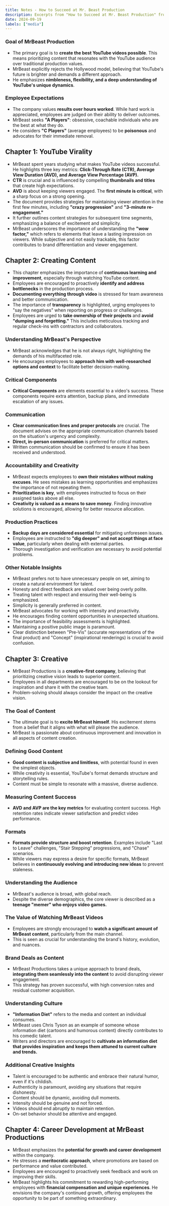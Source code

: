 ```yaml
---
title: Notes - How to Succeed at Mr. Beast Production
description: Excerpts from "How to Succeed at Mr. Beast Production" from Mr. Beast
date: 2024-09-19
labels: ["media"]
---
```

### **Goal of MrBeast Production**

*   The primary goal is to **create the best YouTube videos possible**. This means prioritizing content that resonates with the YouTube audience over traditional production values.
*   MrBeast explicitly rejects the Hollywood model, believing that YouTube's future is brighter and demands a different approach. 
*   He emphasizes **nimbleness, flexibility, and a deep understanding of YouTube's unique dynamics**.

### **Employee Expectations**

*   The company values **results over hours worked**. While hard work is appreciated, employees are judged on their ability to deliver outcomes.
*   MrBeast seeks **"A Players"**: obsessive, coachable individuals who are the best at what they do. 
*   He considers **"C Players"** (average employees) to be **poisonous** and advocates for their immediate removal.

## **Chapter 1: YouTube Virality**

*   MrBeast spent years studying what makes YouTube videos successful. He highlights three key metrics: **Click-Through Rate (CTR), Average View Duration (AVD), and Average View Percentage (AVP).**
*   **CTR** is crucial and is influenced by compelling **thumbnails and titles** that create high expectations.
*   **AVD** is about keeping viewers engaged. The **first minute is critical**, with a sharp focus on a strong opening.
*   The document provides strategies for maintaining viewer attention in the first few minutes, including **"crazy progression"** and **"3-minute re-engagement."**
*   It further outlines content strategies for subsequent time segments, emphasizing a balance of excitement and simplicity.
*   MrBeast underscores the importance of understanding the **"wow factor,"** which refers to elements that leave a lasting impression on viewers. While subjective and not easily trackable, this factor contributes to brand differentiation and viewer engagement. 

## **Chapter 2: Creating Content**

*   This chapter emphasizes the importance of **continuous learning and improvement**, especially through watching YouTube content.
*   Employees are encouraged to proactively **identify and address bottlenecks** in the production process.
*   **Documenting everything through video** is stressed for team awareness and better communication. 
*   The importance of **transparency** is highlighted, urging employees to "say the negatives" when reporting on progress or challenges.
*   Employees are urged to **take ownership of their projects** and **avoid "dumping and forgetting."**  This includes meticulous tracking and regular check-ins with contractors and collaborators.

### **Understanding MrBeast's Perspective**

*   MrBeast acknowledges that he is not always right, highlighting the demands of his multifaceted role.
*   He encourages employees to **approach him with well-researched options and context** to facilitate better decision-making.

### **Critical Components**

*   **Critical Components** are elements essential to a video's success. These components require extra attention, backup plans, and immediate escalation of any issues.

### **Communication**

*   **Clear communication lines and proper protocols** are crucial. The document advises on the appropriate communication channels based on the situation's urgency and complexity. 
*   **Direct, in-person communication** is preferred for critical matters. 
*   Written communication should be confirmed to ensure it has been received and understood.

### **Accountability and Creativity**

*   MrBeast expects employees to **own their mistakes without making excuses**. He sees mistakes as learning opportunities and emphasizes the importance of not repeating them.
*   **Prioritization is key**, with employees instructed to focus on their assigned tasks above all else.
*   **Creativity is valued as a means to save money**. Finding innovative solutions is encouraged, allowing for better resource allocation.

### **Production Practices**

*   **Backup days are considered essential** for mitigating unforeseen issues. 
*   Employees are instructed to **"dig deeper" and not accept things at face value**, particularly when dealing with external parties. 
*   Thorough investigation and verification are necessary to avoid potential problems.

### **Other Notable Insights**

*   MrBeast prefers not to have unnecessary people on set, aiming to create a natural environment for talent. 
*   Honesty and direct feedback are valued over being overly polite. 
*   Treating talent with respect and ensuring their well-being is emphasized.
*   Simplicity is generally preferred in content.
*   MrBeast advocates for working with intensity and proactivity.
*   He encourages finding content opportunities in unexpected situations.
*   The importance of feasibility assessments is highlighted. 
*   Maintaining a positive public image is paramount. 
*   Clear distinction between "Pre-Vis" (accurate representations of the final product) and "Concept" (inspirational renderings) is crucial to avoid confusion.

## **Chapter 3: Creative**

*   MrBeast Productions is a **creative-first company**, believing that prioritizing creative vision leads to superior content.
*   Employees in all departments are encouraged to be on the lookout for inspiration and share it with the creative team.
*   Problem-solving should always consider the impact on the creative vision. 

### **The Goal of Content**

*   The ultimate goal is to **excite MrBeast himself**. His excitement stems from a belief that it aligns with what will please the audience.
*   MrBeast is passionate about continuous improvement and innovation in all aspects of content creation.

### **Defining Good Content**

*   **Good content is subjective and limitless**, with potential found in even the simplest objects.
*   While creativity is essential, YouTube's format demands structure and storytelling rules. 
*   Content must be simple to resonate with a massive, diverse audience.

### **Measuring Content Success**

*   **AVD and AVP are the key metrics** for evaluating content success.  High retention rates indicate viewer satisfaction and predict video performance.

### **Formats**

*   **Formats provide structure and boost retention**. Examples include "Last to Leave" challenges, "Stair Stepping" progressions, and "Chase" scenarios. 
*   While viewers may express a desire for specific formats, MrBeast believes in **continuously evolving and introducing new ideas** to prevent staleness.

### **Understanding the Audience**

*   MrBeast's audience is broad, with global reach. 
*   Despite the diverse demographics, the core viewer is described as a **teenage "memer" who enjoys video games.**

### **The Value of Watching MrBeast Videos**

*   Employees are strongly encouraged to **watch a significant amount of MrBeast content**, particularly from the main channel. 
*   This is seen as crucial for understanding the brand's history, evolution, and nuances.

### **Brand Deals as Content**

*   MrBeast Productions takes a unique approach to brand deals, **integrating them seamlessly into the content** to avoid disrupting viewer engagement. 
*   This strategy has proven successful, with high conversion rates and residual customer acquisition.

### **Understanding Culture**

*   **"Information Diet"** refers to the media and content an individual consumes. 
*   MrBeast uses Chris Tyson as an example of someone whose information diet (cartoons and humorous content) directly contributes to his comedic talent. 
*   Writers and directors are encouraged to **cultivate an information diet that provides inspiration and keeps them attuned to current culture and trends.**

### **Additional Creative Insights**

*   Talent is encouraged to be authentic and embrace their natural humor, even if it's childish. 
*   Authenticity is paramount, avoiding any situations that require dishonesty. 
*   Content should be dynamic, avoiding dull moments.
*   Intensity should be genuine and not forced. 
*   Videos should end abruptly to maintain retention.
*   On-set behavior should be attentive and engaged.

## **Chapter 4: Career Development at MrBeast Productions**

*   MrBeast emphasizes the **potential for growth and career development** within the company.
*   He stresses a **meritocratic approach**, where promotions are based on performance and value contributed. 
*   Employees are encouraged to proactively seek feedback and work on improving their skills. 
*   MrBeast highlights his commitment to rewarding high-performing employees with **financial compensation and unique experiences**.  He envisions the company's continued growth, offering employees the opportunity to be part of something extraordinary. 
